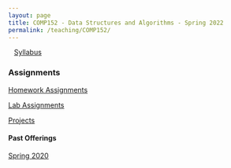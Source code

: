 ```yaml
---
layout: page
title: COMP152 - Data Structures and Algorithms - Spring 2022
permalink: /teaching/COMP152/
---
```


&nbsp;&nbsp;&nbsp;[Syllabus](/teaching/COMP152/comp152-syllabus.pdf)

### Assignments

[Homework Assignments](/teaching/COMP152/homework/)

[Lab Assignments](/teaching/COMP152/labs/)

[Projects](/teaching/COMP152/projects/)

#### Past Offerings

[Spring 2020](/teaching/COMP152/sp20/)
